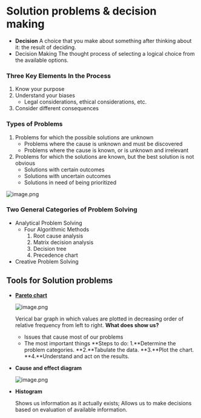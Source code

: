 # Solution problems & decision making

- **Decision**
A choice that you make about something after thinking about it: the result of deciding.
- Decision Making
The thought process of selecting a logical choice from the available options.

### Three Key Elements In the Process

1. Know your purpose
2. Understand your biases
    - Legal considerations, ethical considerations, etc.
3. Consider different consequences

### Types of Problems

1. Problems for which the possible solutions are unknown
    - Problems where the cause is unknown and must be discovered
    - Problems where the cause is known, or is unknown and irrelevant
2. Problems for which the solutions are known, but the best solution is not obvious
    - Solutions with certain outcomes
    - Solutions with uncertain outcomes
    - Solutions in need of being prioritized

![image.png](Solution%20problems%20&%20decision%20making%2009af7468f5fb47e7a5a54b3fbbe1bad4/image.png)

### Two General Categories of Problem Solving

- Analytical Problem Solving
    - Four Algorithmic Methods
        1. Root cause analysis
        2. Matrix decision analysis
        3. Decision tree
        4. Precedence chart
- Creative Problem Solving

## Tools for Solution problems

- [**Pareto chart**](https://support.microsoft.com/en-us/office/create-a-pareto-chart-a1512496-6dba-4743-9ab1-df5012972856)
    
    ![image.png](Solution%20problems%20&%20decision%20making%2009af7468f5fb47e7a5a54b3fbbe1bad4/image%201.png)
    
    Verical bar graph in which values are plotted in decreasing order of relative frequency from left to right.
    **What does show us?**
    - Issues that cause most of our problems
    - The most important things
    **Steps to do:
    1.**Determine the problem categories.
    **2.**Tabulate the data.
    **3.**Plot the chart.
    **4.**Understand and act on the results.
    
- **Cause and effect diagram**
    
    ![image.png](Solution%20problems%20&%20decision%20making%2009af7468f5fb47e7a5a54b3fbbe1bad4/image%202.png)
    
- **Histogram**
    
    Shows us information as it actually exists; Allows us to make decisions based on evaluation of available information.